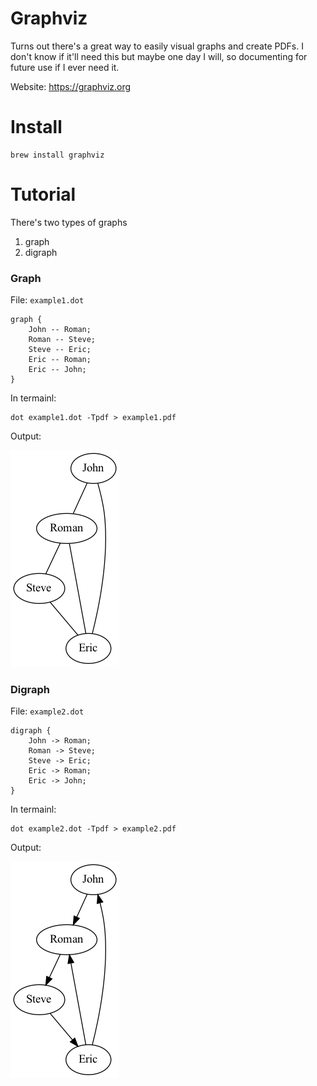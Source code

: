 # Graphviz

Turns out there's a great way to easily visual graphs and create PDFs. I don't know if it'll need this but maybe one day I will, so documenting for future use if I ever need it.

Website: https://graphviz.org

# Install

```
brew install graphviz
```

# Tutorial

There's two types of graphs
1. graph
2. digraph

### Graph

File: `example1.dot`

```
graph {
	John -- Roman;
	Roman -- Steve;
	Steve -- Eric;
	Eric -- Roman;
	Eric -- John;
}

```

In termainl:

```
dot example1.dot -Tpdf > example1.pdf
```

Output:

![Example 1](example1.png)

### Digraph

File: `example2.dot`

```
digraph {
	John -> Roman;
	Roman -> Steve;
	Steve -> Eric;
	Eric -> Roman;
	Eric -> John;
}
```

In termainl:

```
dot example2.dot -Tpdf > example2.pdf
```

Output:

![Example 2](example2.png)